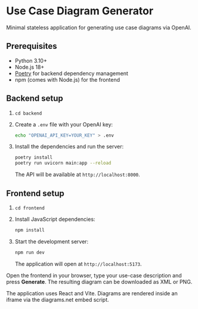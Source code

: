 # Use Case Diagram Generator

Minimal stateless application for generating use case diagrams via OpenAI.

## Prerequisites

- Python 3.10+
- Node.js 18+
- [Poetry](https://python-poetry.org/) for backend dependency management
- npm (comes with Node.js) for the frontend

## Backend setup

1. ``cd backend``
2. Create a ``.env`` file with your OpenAI key:

   ```bash
   echo "OPENAI_API_KEY=YOUR_KEY" > .env
   ```
3. Install the dependencies and run the server:

   ```bash
   poetry install
   poetry run uvicorn main:app --reload
   ```

   The API will be available at `http://localhost:8000`.

## Frontend setup

1. ``cd frontend``
2. Install JavaScript dependencies:

   ```bash
   npm install
   ```
3. Start the development server:

   ```bash
   npm run dev
   ```

   The application will open at `http://localhost:5173`.

Open the frontend in your browser, type your use-case description and press
**Generate**. The resulting diagram can be downloaded as XML or PNG.

The application uses React and Vite. Diagrams are rendered inside an iframe
via the diagrams.net embed script.